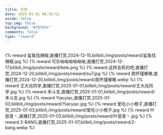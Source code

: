 ```yaml
---
title: 打赏
date: 2025-01-01 08:59:52
aside: false
top_img: false
background: "#f8f9fe"
comments: false
type: "reward"
---
```



<style>
.reward_box {
    display: flex;
    flex-wrap: wrap;
    gap: 8px;
}
.reward_card {
    margin: 0;
    width: calc(100% / 4 - 6px);
    box-shadow: 0 2px 10px -4px #2c2d300c;
}
@media screen and (max-width: 1080px) {
    .reward_box {
        gap: 9px;
    }
    .reward_card {
        width: calc(100% / 3  - 6px);
    }
}

@media screen and (max-width: 850px) {
    .reward_box {
        gap: 8px;
    }
    .reward_card {
        width: calc(100% / 2  - 4px);
    }
}
@media screen and (max-width: 568px) {
    .reward_card {
        width: 100%;
    }
}
</style>


<div class="reward_box">

{% reward 鲨鱼找辣椒,直播打赏,2024-12-15,bilibili,/img/posts/reward/鲨鱼找辣椒.jpg %}
{% reward 可乐呦呦呦呦呦呦,直播打赏,2024-12-17,bilibili,/img/posts/reward/kele.png %}
{% reward 这样会死的吧,直播打赏,2024-12-20,bilibili,/img/posts/reward/su7.jpg %}
{% reward 周怀瑾嘟嘟,直播打赏,2024-12-20,bilibili,/img/posts/reward/周怀瑾嘟嘟.webp %}
{% reward 王大兆同学,直播打赏,2025-01-01,bilibili,/img/posts/reward/王大兆同学.jpg %}
{% reward 禾斗言,直播打赏,2025-01-01,bilibili,/img/posts/reward/禾斗言.jpg %}
{% reward Yiacyiac,直播打赏,2025-01-03,bilibili,/img/posts/reward/Yiacyiac.jpg %}
{% reward 爱吃小小橙子,直播打赏,2025-01-03,bilibili,/img/posts/reward/爱吃小小橙子.jpg %}
{% reward 叶慈青丶,直播打赏,2025-01-03,bilibili,/img/posts/reward/叶慈青丶.jpg %}
{% reward 2-BANG,直播打赏,2025-01-07,bilibili,/img/posts/reward/2-bang.webp %}
</div>